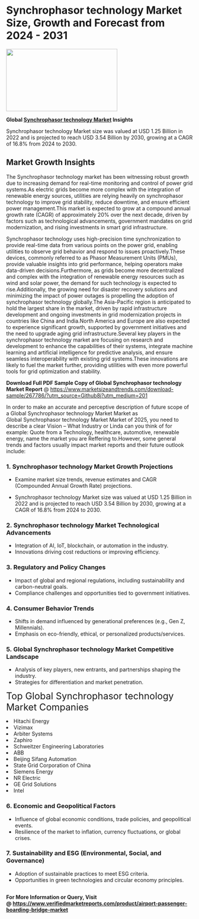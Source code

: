 <H1>Synchrophasor technology Market Size, Growth and Forecast from 2024 - 2031</H1><img class="aligncenter size-medium wp-image-584254" src="https://thirdeyenews.in/wp-content/uploads/2024/09/Global-Market-Research-300x168.jpeg" alt="" width="300" height="168" /><p><strong>Global&nbsp;<a href="https://www.marketsizeandtrends.com/download-sample/267786/?utm_source=Github8j?utm_medium=201">Synchrophasor technology Market</a> Insights</strong></p><p>Synchrophasor technology Market size was valued at USD 1.25 Billion in 2022 and is projected to reach USD 3.54 Billion by 2030, growing at a CAGR of 16.8% from 2024 to 2030.</p><p><h2>Market Growth Insights</h2> <p>The Synchrophasor technology market has been witnessing robust growth due to increasing demand for real-time monitoring and control of power grid systems.As electric grids become more complex with the integration of renewable energy sources, utilities are relying heavily on synchrophasor technology to improve grid stability, reduce downtime, and ensure efficient power management.This market is expected to grow at a compound annual growth rate (CAGR) of approximately 20% over the next decade, driven by factors such as technological advancements, government mandates on grid modernization, and rising investments in smart grid infrastructure.</p> <p>Synchrophasor technology uses high-precision time synchronization to provide real-time data from various points on the power grid, enabling utilities to observe grid behavior and respond to issues proactively.These devices, commonly referred to as Phasor Measurement Units (PMUs), provide valuable insights into grid performance, helping operators make data-driven decisions.Furthermore, as grids become more decentralized and complex with the integration of renewable energy resources such as wind and solar power, the demand for such technology is expected to rise.Additionally, the growing need for disaster recovery solutions and minimizing the impact of power outages is propelling the adoption of synchrophasor technology globally.The Asia-Pacific region is anticipated to hold the largest share in the market, driven by rapid infrastructure development and ongoing investments in grid modernization projects in countries like China and India.North America and Europe are also expected to experience significant growth, supported by government initiatives and the need to upgrade aging grid infrastructure.Several key players in the synchrophasor technology market are focusing on research and development to enhance the capabilities of their systems, integrate machine learning and artificial intelligence for predictive analysis, and ensure seamless interoperability with existing grid systems.These innovations are likely to fuel the market further, providing utilities with even more powerful tools for grid optimization and stability.<p><span class=""><strong>Download Full PDF Sample Copy of Global Synchrophasor technology Market Report</strong> @ <a href="https://www.marketsizeandtrends.com/download-sample/267786/?utm_source=Github8j?utm_medium=201" target="_blank">https://www.marketsizeandtrends.com/download-sample/267786/?utm_source=Github8j?utm_medium=201</a></span></p><p>In order to make an accurate and perceptive description of future scope of a Global&nbsp;Synchrophasor technology Market Market as Global&nbsp;Synchrophasor technology Market Market of 2025, you need to describe a clear Vision &ndash; What Industry or Linda can you think of for example: Quote from a Technology, healthcare, automotive, renewable energy, name the market you are Reffering to.However, some general trends and factors usually impact market reports and their future outlook include:</p><h3>1.&nbsp;<strong>Synchrophasor technology Market Growth Projections</strong></h3><ul><li>Examine market size trends, revenue estimates and CAGR (Compounded Annual Growth Rate) projections.</li><li><p>Synchrophasor technology Market size was valued at USD 1.25 Billion in 2022 and is projected to reach USD 3.54 Billion by 2030, growing at a CAGR of 16.8% from 2024 to 2030.</p></li></ul><h3>2.&nbsp;<strong>Synchrophasor technology Market Technological Advancements</strong></h3><ul><li>Integration of AI, IoT, blockchain, or automation in the industry.</li><li>Innovations driving cost reductions or improving efficiency.</li></ul><h3>3.&nbsp;<strong>Regulatory and Policy Changes</strong></h3><ul><li>Impact of global and regional regulations, including sustainability and carbon-neutral goals.</li><li>Compliance challenges and opportunities tied to government initiatives.</li></ul><h3>4.&nbsp;<strong>Consumer Behavior Trends</strong></h3><ul><li>Shifts in demand influenced by generational preferences (e.g., Gen Z, Millennials).</li><li>Emphasis on eco-friendly, ethical, or personalized products/services.</li></ul><h3>5.&nbsp;<strong>Global Synchrophasor technology Market Competitive Landscape</strong></h3><ul><li>Analysis of key players, new entrants, and partnerships shaping the industry.</li><li>Strategies for differentiation and market penetration.</li></ul><p data-pm-slice="1 1 []"><span style="color: inherit; font-family: inherit; font-size: 25px;">Top Global Synchrophasor technology Market Companies</span></p><div class="" data-test-id=""><p><li>Hitachi Energy</li><li> Vizimax</li><li> Arbiter Systems</li><li> Zaphiro</li><li> Schweitzer Engineering Laboratories</li><li> ABB</li><li> Beijing Sifang Automation</li><li> State Grid Corporation of China</li><li> Siemens Energy</li><li> NR Electric</li><li> GE Grid Solutions</li><li> Intel</li></p></div><h3>6.&nbsp;<strong>Economic and Geopolitical Factors</strong></h3><ul><li>Influence of global economic conditions, trade policies, and geopolitical events.</li><li>Resilience of the market to inflation, currency fluctuations, or global crises.</li></ul><h3>7.&nbsp;<strong>Sustainability and ESG (Environmental, Social, and Governance)</strong></h3><ul><li>Adoption of sustainable practices to meet ESG criteria.</li><li>Opportunities in green technologies and circular economy principles.</li></ul><h2><strong style="font-size: 14px;">For More Information or Query, Visit @&nbsp;</strong><a style="background-color: #ffffff; font-size: 14px;" href="https://www.marketsizeandtrends.com/report/synchrophasor-technology-market/" target="_blank">https://www.verifiedmarketreports.com/product/airport-passenger-boarding-bridge-market</a></h2>